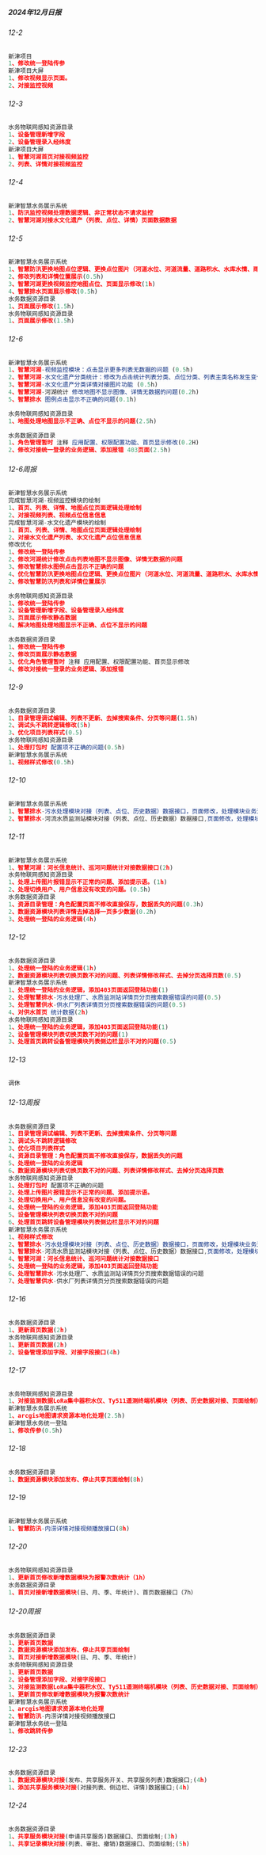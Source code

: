 <!--
 * @Description: 
 * @Version: 2.0
 * @Autor: GXY
 * @Date: 2024-11-01 11:37:26
 * @LastEditors: GXY
 * @LastEditTime: 2024-12-24 15:42:01
-->
##### 2024年12月日报

###### 12-2
```js
新津项目
1、修改统一登陆传参
新津项目大屏
1、修改视频显示页面。
2、对接监控视频

```
###### 12-3
```js
水务物联网感知资源目录
1、设备管理新增字段
2、设备管理录入经纬度
新津项目大屏
1、智慧河湖首页对接视频监控
2、列表、详情对接视频监控

```
###### 12-4
```js
新津智慧水务展示系统
1、防汛监控视频处理数据逻辑、非正常状态不请求监控
2、智慧河湖对接水文化遗产（列表、点位、详情）页面数据数据

```

###### 12-5
```js
新津智慧水务展示系统
1、智慧防汛更换地图点位逻辑、更换点位图片（河道水位、河道流量、道路积水、水库水情、雨量分布）图标 (3h)
2、修改列表和详情位置展示(0.5h)
3、智慧河湖更换视频监控地图点位、页面显示修改(1h)
4、智慧排水页面展示修改(0.5h)
水务数据资源目录
1、页面展示修改(1.5h)
水务物联网感知资源目录
1、页面展示修改(1.5h)

```
###### 12-6
```js
新津智慧水务展示系统
1、智慧河湖-视频监控模块：点击显示更多列表无数据的问题 (0.5h)
2、智慧河湖-水文化遗产分类统计：修改为点击统计列表分类、点位分类、列表主类名称发生变化列表和点位同步更新变化 (1.5h)
3、智慧河湖-水文化遗产分类详情对接图片功能 (0.5h)
4、智慧河湖-河湖统计 修改地图不显示图像、详情无数据的问题(0.2h)
5、智慧排水 图例点击显示不正确的问题(0.1h)

水务物联网感知资源目录
1、地图处理地图显示不正确、点位不显示的问题(2.5h)

水务数据资源目录
1、角色管理暂时 注释 应用配置、权限配置功能、首页显示修改(0.2H)
2、修改对接统一登录的业务逻辑、添加报错 403页面(2.5h)
```

###### 12-6周报
```js
新津智慧水务展示系统
完成智慧河湖-视频监控模块的绘制
1、首页、列表、详情、地图点位页面逻辑处理绘制
2、对接视频列表、视频点位信息信息
完成智慧河湖-水文化遗产模块的绘制
1、首页、列表、详情、地图点位页面逻辑处理绘制
2、对接水文化遗产列表、水文化遗产点位信息信息
修改优化
1、修改统一登陆传参
2、修改河湖统计修改点击列表地图不显示图像、详情无数据的问题
3、修改智慧排水图例点击显示不正确的问题
4、优化智慧防汛更换地图点位逻辑、更换点位图片（河道水位、河道流量、道路积水、水库水情、雨量分布）图标
2、修改智慧防汛列表和详情位置展示

水务物联网感知资源目录
1、修改统一登陆传参
2、设备管理新增字段、设备管理录入经纬度
3、页面展示修改静态数据
4、解决地图处理地图显示不正确、点位不显示的问题

水务数据资源目录
1、修改统一登陆传参
2、修改页面展示静态数据
3、优化角色管理暂时 注释 应用配置、权限配置功能、首页显示修改
4、修改对接统一登录的业务逻辑、添加报错
```

###### 12-9
```js
水务数据资源目录
1、目录管理调试编辑、列表不更新、去掉搜索条件、分页等问题(1.5h)
2、调试头不跳转逻辑修改(5h)
3、优化项目列表样式(0.5)
水务物联网感知资源目录
1、处理打包时 配置项不正确的问题(0.5h)
新津智慧水务展示系统
1、视频样式修改(0.5h)
```

###### 12-10
```js
新津智慧水务展示系统
1、智慧排水-污水处理模块对接（列表、点位、历史数据）数据接口，页面修改，处理模块业务逻辑(点位图层显示隐藏、点位点击等)(4h)
2、智慧排水-河流水质监测站模块对接（列表、点位、历史数据）数据接口,页面修改，处理模块业务逻辑(点位图层显示隐藏、点位点击等)(4h)
```

###### 12-11
```js
新津智慧水务展示系统
1、智慧河湖：河长信息统计、巡河问题统计对接数据接口(2h)
水务物联网感知资源目录
1、处理上传图片报错显示不正常的问题、添加提示语。(1h)
2、处理切换用户、用户信息没有改变的问题。(0.5h)
水务数据资源目录
1、资源目录管理：角色配置页面不修改直接保存，数据丢失的问题(0.3h)
2、数据资源模块列表详情去掉选择一页多少数据(0.2h)
3、处理统一登陆的业务逻辑(4h)
```
###### 12-12
```js
水务数据资源目录
1、处理统一登陆的业务逻辑(1h)
2、数据资源模块列表切换页数不对的问题、列表详情修改样式、去掉分页选择页数(0.5)
新津智慧水务展示系统
1、处理统一登陆的业务逻辑，添加403页面返回登陆功能(1)
2、处理智慧排水-污水处理厂、水质监测站详情页分页搜索数据错误的问题(0.5)
3、处理智慧供水-供水厂列表详情页分页搜索数据错误的问题(0.5)
4、对供水首页 统计数据(2h)
水务物联网感知资源目录
1、处理统一登陆的业务逻辑，添加403页面返回登陆功能(1)
2、设备管理模块列表切换页数不对的问题(1)
3、处理首页跳转设备管理模块列表侧边栏显示不对的问题(0.5)
```
###### 12-13
```js
调休
```
###### 12-13周报
```js
水务数据资源目录
1、目录管理调试编辑、列表不更新、去掉搜索条件、分页等问题
2、调试头不跳转逻辑修改
3、优化项目列表样式
4、资源目录管理：角色配置页面不修改直接保存，数据丢失的问题
5、处理统一登陆的业务逻辑
6、数据资源模块列表切换页数不对的问题、列表详情修改样式、去掉分页选择页数
水务物联网感知资源目录
1、处理打包时 配置项不正确的问题
2、处理上传图片报错显示不正常的问题、添加提示语。
3、处理切换用户、用户信息没有改变的问题。
4、处理统一登陆的业务逻辑，添加403页面返回登陆功能
5、设备管理模块列表切换页数不对的问题
6、处理首页跳转设备管理模块列表侧边栏显示不对的问题
新津智慧水务展示系统
1、视频样式修改
2、智慧排水-污水处理模块对接（列表、点位、历史数据）数据接口，页面修改，处理模块业务逻辑(点位图层显示隐藏、点位点击等)
3、智慧排水-河流水质监测站模块对接（列表、点位、历史数据）数据接口,页面修改，处理模块业务逻辑(点位图层显示隐藏、点位点击等)
4、智慧河湖：河长信息统计、巡河问题统计对接数据接口
5、处理统一登陆的业务逻辑，添加403页面返回登陆功能
6、处理智慧排水-污水处理厂、水质监测站详情页分页搜索数据错误的问题
7、处理智慧供水-供水厂列表详情页分页搜索数据错误的问题
```

###### 12-16
```js
水务数据资源目录
1、更新首页数据(2h)
水务物联网感知资源目录
1、更新首页数据(2h)
2、设备管理添加字段、对接字段接口(4h)
```

###### 12-17
```js
水务物联网感知资源目录
1、对接监测数据LoRa集中器积水仪、Ty511遥测终端机模块（列表、历史数据对接、页面绘制）（5h）
新津智慧水务展示系统
1、arcgis地图请求资源本地化处理(2.5h)
新津智慧水务统一登陆
1、修改传参(0.5h)
```

###### 12-18
```js
水务数据资源目录
1、数据资源模块添加发布、停止共享页面绘制(8h)
```

###### 12-19
```js
新津智慧水务展示系统
1、智慧防汛-内涝详情对接视频播放接口(8h)
```

###### 12-20
```js
水务物联网感知资源目录
1、更新首页修改新增数据模块为报警次数统计（1h）
水务数据资源目录
1、首页对接新增数据模块(日、月、季、年统计)、首页数据接口（7h）
```

###### 12-20周报
```js
水务数据资源目录
1、更新首页数据
2、数据资源模块添加发布、停止共享页面绘制
3、首页对接新增数据模块(日、月、季、年统计)
水务物联网感知资源目录
1、更新首页数据
2、设备管理添加字段、对接字段接口
3、对接监测数据LoRa集中器积水仪、Ty511遥测终端机模块（列表、历史数据对接、页面绘制）
1、更新首页修改新增数据模块为报警次数统计
新津智慧水务展示系统
1、arcgis地图请求资源本地化处理
2、智慧防汛-内涝详情对接视频播放接口
新津智慧水务统一登陆
1、修改跳转传参
```
###### 12-23
```js
水务数据资源目录
1、数据资源模块对接(发布、共享服务开关、共享服务列表)数据接口;(4h)
1、添加共享服务模块对接(对接列表、侧边栏、详情)数据接口;(4h)
```

###### 12-24
```js
水务数据资源目录
1、共享服务模块对接(申请共享服务)数据接口、页面绘制;(3h)
1、共享记录模块对接(列表、审批、撤销)数据接口、页面绘制;(5h)
```

